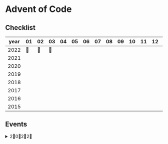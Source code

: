 # Advent of Code

## Checklist

|year|01|02|03|04|05|06|07|08|09|10|11|12|13|14|15|16|17|18|19|20|21|22|23|24|25|
|----|--|--|--|--|--|--|--|--|--|--|--|--|--|--|--|--|--|--|--|--|--|--|--|--|--|
|2022|🌟|🌟|🌟|  |  |  |  |  |  |  |  |  |  |  |  |  |  |  |  |  |  |  |  |  |  |  
|2021|  |  |  |  |  |  |  |  |  |  |  |  |  |  |  |  |  |  |  |  |  |  |  |  |  |
|2020|  |  |  |  |  |  |  |  |  |  |  |  |  |  |  |  |  |  |  |  |  |  |  |  |  |
|2019|  |  |  |  |  |  |  |  |  |  |  |  |  |  |  |  |  |  |  |  |  |  |  |  |  |
|2018|  |  |  |  |  |  |  |  |  |  |  |  |  |  |  |  |  |  |  |  |  |  |  |  |  |
|2017|  |  |  |  |  |  |  |  |  |  |  |  |  |  |  |  |  |  |  |  |  |  |  |  |  |
|2016|  |  |  |  |  |  |  |  |  |  |  |  |  |  |  |  |  |  |  |  |  |  |  |  |  |
|2015|  |  |  |  |  |  |  |  |  |  |  |  |  |  |  |  |  |  |  |  |  |  |  |  |  |


## Events

<details>
<summary> 2⃣️0⃣️2⃣️2⃣️ </summary> 

---

[Advent of Code: 2022](https://adventofcode.com/2022)

* [Day 01: Calorie Counting](./_2022/_01)
* [Day 02: Rock Paper Scissors](./_2022/_02)
* [Day 03: Rucksack Reorganization](./_2022/_03)
</details>
